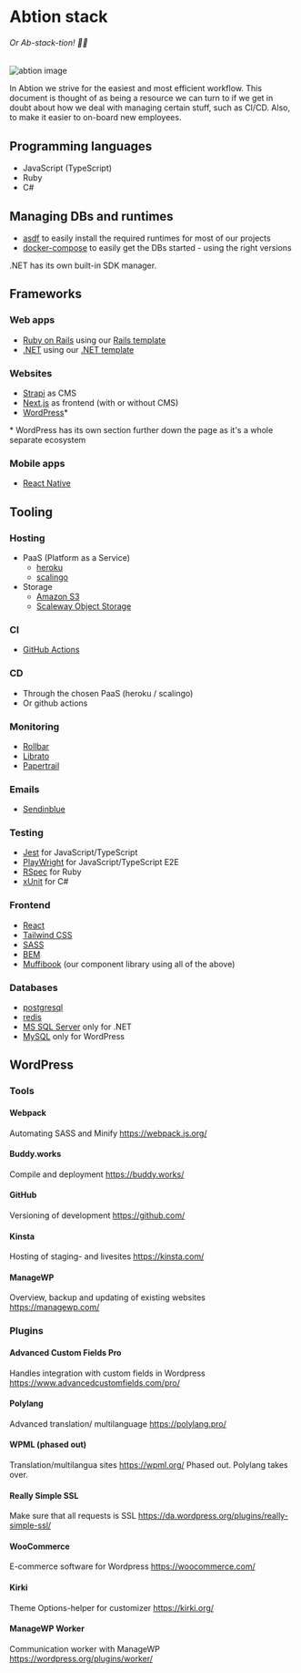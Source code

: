 # Abtion stack
###### Or Ab-*stack*-tion!  🤦‍♂️
![abtion image](https://media.giphy.com/media/ZVik7pBtu9dNS/giphy.gif)

In Abtion we strive for the easiest and most efficient workflow.
This document is thought of as being a resource we can turn to if we get in doubt about how we deal with managing certain stuff, such as CI/CD.
Also, to make it easier to on-board new employees.

## Programming languages

- JavaScript (TypeScript)
- Ruby
- C#

## Managing DBs and runtimes
- [asdf](https://asdf-vm.com/) to easily install the required runtimes for most of our projects
- [docker-compose](https://docs.docker.com/compose/) to easily get the DBs started - using the right versions

.NET has its own built-in SDK manager.

## Frameworks

### Web apps

- [Ruby on Rails](https://rubyonrails.org/) using our [Rails template](https://github.com/abtion/muffi)
- [.NET](https://dotnet.microsoft.com/en-us/) using our [.NET template](https://github.com/abtion/muffi.net)

### Websites
- [Strapi](https://strapi.io/) as CMS
- [Next.js](nextjs.org/) as frontend (with or without CMS)
- [WordPress](https://wordpress.com/)*

\* WordPress has its own section further down the page as it's a whole separate ecosystem

### Mobile apps
- [React Native](https://reactnative.dev/)

## Tooling

### Hosting
- PaaS (Platform as a Service)
  - [heroku](https://heroku.com)
  - [scalingo](https://scalingo.com/)
- Storage
  - [Amazon S3](https://aws.amazon.com/s3/)
  - [Scaleway Object Storage](https://www.scaleway.com/en/object-storage/)

### CI
- [GitHub Actions](https://github.com/features/actions)

### CD
- Through the chosen PaaS (heroku / scalingo)
- Or github actions

### Monitoring
- [Rollbar](https://elements.heroku.com/addons/rollbar)
- [Librato](https://elements.heroku.com/addons/librato)
- [Papertrail](https://www.papertrail.com/)

### Emails
- [Sendinblue](https://www.sendinblue.com/)

### Testing
- [Jest](https://jestjs.io/) for JavaScript/TypeScript
- [PlayWright](https://playwright.dev/) for JavaScript/TypeScript E2E
- [RSpec](https://rspec.info/) for Ruby
- [xUnit](https://xunit.net/) for C#

### Frontend
- [React](https://react.dev/)
- [Tailwind CSS](https://tailwindcss.com/)
- [SASS](https://sass-lang.com/)
- [BEM](https://getbem.com/)
- [Muffibook](https://muffibook.abtion.com/) (our component library using all of the above)

### Databases
- [postgresql](https://www.postgresql.org/)
- [redis](https://redis.io/)
- [MS SQL Server](https://www.microsoft.com/en-us/sql-server/) only for .NET
- [MySQL](https://www.mysql.com/) only for WordPress

## WordPress

### Tools

#### Webpack
Automating SASS and Minify
https://webpack.js.org/

#### Buddy.works
Compile and deployment
https://buddy.works/

#### GitHub
Versioning of development
https://github.com/

#### Kinsta
Hosting of staging- and livesites
https://kinsta.com/

#### ManageWP
Overview, backup and updating of existing websites
https://managewp.com/

### Plugins

#### Advanced Custom Fields Pro
Handles integration with custom fields in Wordpress
https://www.advancedcustomfields.com/pro/

#### Polylang
Advanced translation/ multilanguage
https://polylang.pro/

#### WPML (phased out)
Translation/multilangua sites
https://wpml.org/
Phased out. Polylang takes over.

#### Really Simple SSL
Make sure that all requests is SSL
https://da.wordpress.org/plugins/really-simple-ssl/

#### WooCommerce
E-commerce software for Wordpress
https://woocommerce.com/

#### Kirki
Theme Options-helper for customizer
https://kirki.org/

#### ManageWP Worker
Communication worker with ManageWP
https://wordpress.org/plugins/worker/
